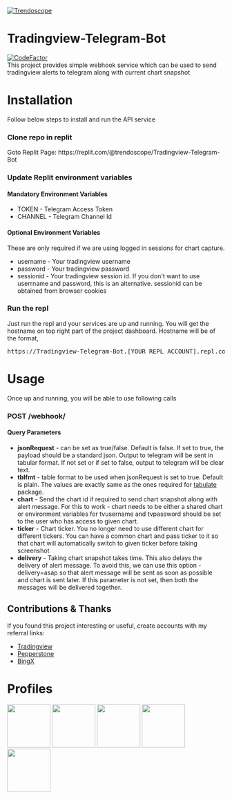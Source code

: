 [![Trendoscope](https://assets.zyrosite.com/YBg17aEx8BCroqG1/logo-no-background-d95yX4Bp8PhPDxZx.svg)](https://www.trendoscope.au)
# Tradingview-Telegram-Bot
[![CodeFactor](https://www.codefactor.io/repository/github/trendoscope-algorithms/tradingview-telegram-bot/badge/main)](https://www.codefactor.io/repository/github/trendoscope-algorithms/tradingview-telegram-bot/overview/main)
<br>
This project provides simple webhook service which can be used to send tradingview alerts to telegram along with current chart snapshot
<h1>Installation</h1>
Follow below steps to install and run the API service
<h3>Clone repo in replit</h3>
Goto Replit Page:
https://replit.com/@trendoscope/Tradingview-Telegram-Bot

<h3>Update Replit environment variables</h3>
<h4>Mandatory Environment Variables</h4>
<ul>
<li>TOKEN - Telegram Access Token</li>
<li>CHANNEL - Telegram Channel Id</li>
</ul>

<h4>Optional Environment Variables</h4>
These are only required if we are using logged in sessions for chart capture.
<ul>
<li>username - Your tradingview username</li>
<li>password - Your tradingview password</li>
<li>sessionid - Your tradingview session id. If you don't want to use userrname and password, this is an alternative. sessionid can be obtained from browser cookies</li>
</ul>

<h3>Run the repl</h3>
Just run the repl and your services are up and running. You will get the hostname on top right part of the project dashboard. Hostname will be of the format, <pre>https<span>://Tradingview-Telegram-Bot<span>.<span>[YOUR_REPL_ACCOUNT]<span>.<span>repl.co</pre>

<h1>Usage</h1>
Once up and running, you will be able to use following calls 

<h3>POST /webhook/</h3>

<h4>Query Parameters</h4>
<ul>
<li> <b>jsonRequest</b> - can be set as true/false. Default is false. If set to true, the payload should be a standard json. Output to telegram will be sent in tabular format. If not set or if set to false, output to telegram will be clear text.</li>
<li> <b>tblfmt</b> - table format to be used when jsonRequest is set to true. Default is plain. The values are exactly same as the ones required for <a href="https://pypi.org/project/tabulate/">tabulate</a> package. 
<li> <b>chart</b> - Send the chart id if required to send chart snapshot along with alert message. For this to work - chart needs to be either a shared chart or environment variables for tvusername and tvpassword should be set to the user who has access to given chart.</li>
<li> <b>ticker</b> - Chart ticker. You no longer need to use different chart for different tickers. You can have a common chart and pass ticker to it so that chart will automatically switch to given ticker before taking screenshot</li>
<li> <b>delivery</b> - Taking chart snapshot takes time. This also delays the delivery of alert message. To avoid this, we can use this option - delivery=asap so that alert message will be sent as soon as possible and chart is sent later. If this parameter is not set, then both the messages will be delivered together.</li>
</ul>

## Contributions & Thanks
If you found this project interesting or useful, create accounts with my referral links:
- [Tradingview](https://www.tradingview.com/?aff_id=112733)
- [Pepperstone](https://fwd.cx/7eFznJhh9VRT)
- [BingX](https://bingx.com/en-us/partner/Trendoscope/)

# Profiles
<a href="https://p.trendoscope.au/"><img src="https://s3.tradingview.com/userpics/7387160-gqgs_big.png" width="100" height="100"></a>
<a href="https://p.trendoscope.au/twitter"><img src="https://i.pinimg.com/originals/aa/3d/75/aa3d750ddec109594ac7c89cb8cbabab.jpg" width="100" height="100"></a>
<a href="https://p.trendoscope.au/telegram"><img src="https://i.pinimg.com/originals/70/c3/ea/70c3ea9e43ebd11ec98de96937529408.jpg" width="100" height="100"></a>
<a href="https://p.trendoscope.au/discord"><img src="https://i.pinimg.com/originals/b6/fe/4a/b6fe4a830e0263d8344b63e3dbcf3033.jpg" width="100" height="100"></a>
<a href="https://p.trendoscope.au/youtube"><img src="https://i.pinimg.com/originals/f4/14/b8/f414b816ef11df2c1eaae61f2fc8c489.jpg" width="100" height="100"></a>
